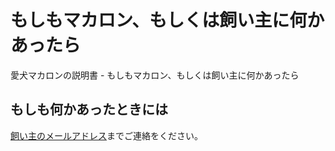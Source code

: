 # もしもマカロン、もしくは飼い主に何かあったら
愛犬マカロンの説明書 - もしもマカロン、もしくは飼い主に何かあったら

## もしも何かあったときには

[飼い主のメールアドレス](zymotic.zymosis@gmail.com)までご連絡をください。

